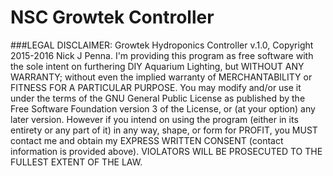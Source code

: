 # NSC Growtek Controller

###LEGAL DISCLAIMER:
  Growtek Hydroponics Controller v.1.0, Copyright 2015-2016 Nick J Penna.
  I'm providing this program as free software with the sole intent on furthering
  DIY Aquarium Lighting, but WITHOUT ANY WARRANTY; without even the implied warranty
  of MERCHANTABILITY or FITNESS FOR A PARTICULAR PURPOSE. You may modify and/or use
  it under the terms of the GNU General Public License as published by the Free
  Software Foundation version 3 of the License, or (at your option) any later
  version.  However if you intend on using the program (either in its entirety or any
  part of it) in any way, shape, or form for PROFIT, you MUST contact me and obtain
  my EXPRESS WRITTEN CONSENT (contact information is provided above).
  VIOLATORS WILL BE PROSECUTED TO THE FULLEST EXTENT OF THE LAW.
